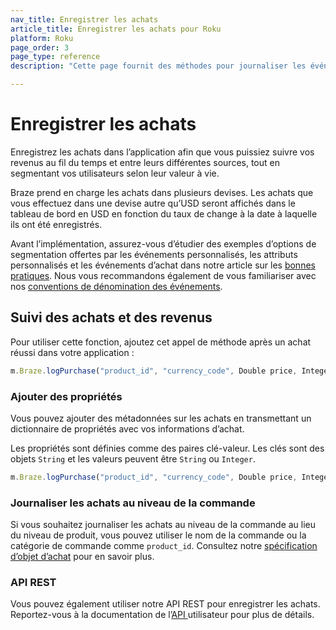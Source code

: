 ```yaml
---
nav_title: Enregistrer les achats
article_title: Enregistrer les achats pour Roku
platform: Roku
page_order: 3
page_type: reference
description: "Cette page fournit des méthodes pour journaliser les événements d’achat via le SDK Braze."

---
```

 
# Enregistrer les achats

Enregistrez les achats dans l’application afin que vous puissiez suivre vos revenus au fil du temps et entre leurs différentes sources, tout en segmentant vos utilisateurs selon leur valeur à vie.

Braze prend en charge les achats dans plusieurs devises. Les achats que vous effectuez dans une devise autre qu’USD seront affichés dans le tableau de bord en USD en fonction du taux de change à la date à laquelle ils ont été enregistrés.

Avant l’implémentation, assurez-vous d’étudier des exemples d’options de segmentation offertes par les événements personnalisés, les attributs personnalisés et les événements d’achat dans notre article sur les [bonnes pratiques][3]. Nous vous recommandons également de vous familiariser avec nos [conventions de dénomination des événements]({{site.baseurl}}/user_guide/data_and_analytics/custom_data/event_naming_conventions/).

## Suivi des achats et des revenus

Pour utiliser cette fonction, ajoutez cet appel de méthode après un achat réussi dans votre application :

```javascript
m.Braze.logPurchase("product_id", "currency_code", Double price, Integer quantity)
```

### Ajouter des propriétés

Vous pouvez ajouter des métadonnées sur les achats en transmettant un dictionnaire de propriétés avec vos informations d’achat.

Les propriétés sont définies comme des paires clé-valeur.  Les clés sont des objets `String` et les valeurs peuvent être `String` ou `Integer`.

```javascript
m.Braze.logPurchase("product_id", "currency_code", Double price, Integer quantity, {"stringPropKey" : "stringPropValue", "intPropKey" : Integer intPropValue})
```

### Journaliser les achats au niveau de la commande
Si vous souhaitez journaliser les achats au niveau de la commande au lieu du niveau de produit, vous pouvez utiliser le nom de la commande ou la catégorie de commande comme `product_id`. Consultez notre [spécification d’objet d’achat]({{site.baseurl}}/api/objects_filters/purchase_object/#product-id-naming-conventions) pour en savoir plus. 

### API REST

Vous pouvez également utiliser notre API REST pour enregistrer les achats. Reportez-vous à la documentation de l’[API ][2] utilisateur pour plus de détails.

[2]: {{site.baseurl}}/developer_guide/rest_api/user_data/#user-data
[3]: {{site.baseurl}}/developer_guide/platform_wide/analytics_overview/#user-data-collection
